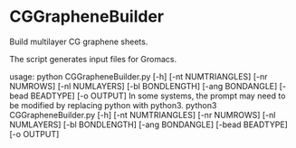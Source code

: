 # CGGrapheneBuilder
Build multilayer CG graphene sheets.

The script generates input files for Gromacs.

usage: python CGGrapheneBuilder.py [-h] [-nt NUMTRIANGLES] [-nr NUMROWS] [-nl NUMLAYERS] [-bl BONDLENGTH] [-ang BONDANGLE] [-bead BEADTYPE] [-o OUTPUT]
In some systems, the prompt may need to be modified by replacing python with python3.
python3 CGGrapheneBuilder.py [-h] [-nt NUMTRIANGLES] [-nr NUMROWS] [-nl NUMLAYERS] [-bl BONDLENGTH] [-ang BONDANGLE] [-bead BEADTYPE] [-o OUTPUT]
                            
